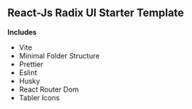 ## React-Js Radix UI Starter Template

**Includes**

-   Vite
-   Minimal Folder Structure
-   Prettier
-   Eslint
-   Husky
-   React Router Dom
-   Tabler Icons
